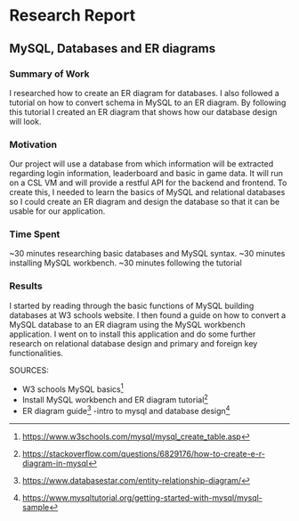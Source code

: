 # Research Report
## MySQL, Databases and ER diagrams
### Summary of Work
I researched how to create an ER diagram for databases. I also followed a tutorial on how to convert schema in MySQL to an ER diagram. By following this tutorial I created an ER diagram that shows how our database design will look.
### Motivation
Our project will use a database from which information will be extracted regarding login information, leaderboard and basic in game data. It will run on a CSL VM and will provide a restful API for the backend and frontend. To create this, I needed to learn the basics of MySQL and relational databases so I could create an ER diagram and design the database so that it can be usable for our application.
### Time Spent
~30 minutes researching basic databases and MySQL syntax.
~30 minutes installing MySQL workbench.
~30 minutes following the tutorial
### Results
I started by reading through the basic functions of MySQL building databases at W3 schools website. 
I then found a guide on how to convert a MySQL database to an ER diagram using the MySQL workbench application. I went on to install this application and do some further research on relational database design and primary and foreign key functionalities.

SOURCES:

- W3 schools MySQL basics[^1]
- Install MySQL workbench and ER diagram tutorial[^2]
- ER diagram guide[^3]
-intro to mysql and database design[^4]
[^1]: https://www.w3schools.com/mysql/mysql_create_table.asp
[^2]: https://stackoverflow.com/questions/6829176/how-to-create-e-r-diagram-in-mysql
[^3]: https://www.databasestar.com/entity-relationship-diagram/
[^4]: https://www.mysqltutorial.org/getting-started-with-mysql/mysql-sample